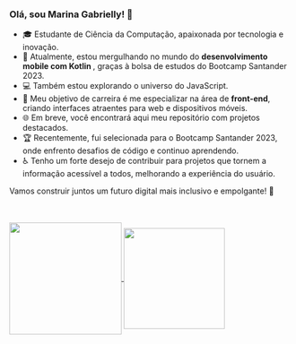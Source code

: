 ### Olá, sou Marina Gabrielly! 👋

- 🎓 Estudante de Ciência da Computação, apaixonada por tecnologia e inovação.
- 🌟 Atualmente, estou mergulhando no mundo do <strong> desenvolvimento mobile com Kotlin </strong>, graças à bolsa de estudos do Bootcamp Santander 2023.
- 💻 Também estou explorando o universo do JavaScript.
- 🚀 Meu objetivo de carreira é me especializar na área de <strong>front-end</strong>, criando interfaces atraentes para web e dispositivos móveis.
- 🌐 Em breve, você encontrará aqui meu repositório com projetos destacados.
- 🏆 Recentemente, fui selecionada para o Bootcamp Santander 2023, onde enfrento desafios de código e continuo aprendendo.
- ♿ Tenho um forte desejo de contribuir para projetos que tornem a informação acessível a todos, melhorando a experiência do usuário.

Vamos construir juntos um futuro digital mais inclusivo e empolgante! 🌈
<br> <br> <br>

 <a href="https://github.com/anuraghazra/github-readme-stats">
  <img height=200 align="center" src="https://github-readme-stats.vercel.app/api?username=maaarina&theme=aura" />
</a>
<a href="https://github.com/anuraghazra/convoychat">
  <img height=180 align="center" src="https://github-readme-stats.vercel.app/api/top-langs?username=maaarina&layout=compact&theme=aura&langs_count=8&card_width=320" />
</a>
